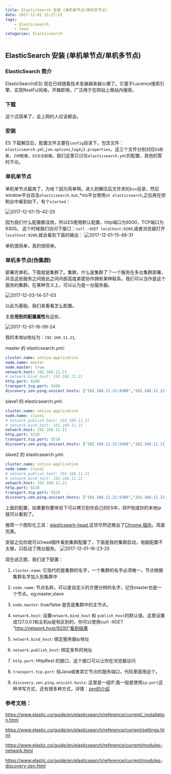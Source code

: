 ```yaml
---
title: ElasticSearch 安装 (单机单节点/单机多节点)
date: 2017-12-01 15:27:53
tags:
	- Elasticsearch
    - Java
categories: Elasticsearch
---
```


## ElasticSearch 安装 (单机单节点/单机多节点)

### ElasticSearch 简介

ElasticSearch(ES) 现在已经随着技术发展越来越火爆了。它基于Lucence搜索引擎，实现RestFul风格，开箱即用。广泛用于在网站上做站内搜索。

### 下载

这个忒简单了，会上网的人应该都会。

### 安装

ES 下载解压后，配置文件主要在`config`目录下，包含文件：`elasticsearch.yml`,`jvm.options`,`log4j2.properties`。这三个文件分别对应`ES配置`，`JVM配置`，`ES日志配置`。我们这里只讨论`elasticsearch.yml`的配置，其他的暂时不论。

### 单机单节点

单机单节点最爽了，为啥？因为简单啊。进入到解压后文件夹的`bin`目录，然后window平台双击`elasticsearch.bat`,*nix平台使用`sh elasticsearch`,之后再在控制台中看到如下，有个`started`：

![2017-12-01-15-42-20](/images/qiniu/2017-12-01-15-42-20.png)

因为我们什么配置都没改，所以ES使用默认配置，http端口为9200，TCP端口为9300。
这个时候我们访问下接口：`curl -XGET localhost:9200`,或者浏览器打开`localhsot:9200`,就会看到下面的输出：
![2017-12-01-15-48-31](/images/qiniu/2017-12-01-15-48-31.png)

单机很简单，真的很简单。
<!--more-->
### 单机多节点(伪集群)

部署完单机，下面就是集群了。集群，什么是集群了？一个服务在多台集群部署，并且这些服务之间彼此之间内部高度紧密协作拥有某种联系，我们可以当作是这个服务的集群。在某种含义上，可以认为是一台服务器。

![2017-12-03-14-57-03](/images/qiniu/2017-12-03-14-57-03.png)

以此为基础，我们来看看怎么配置。

主要**用到的配置属性**有这些，

![2017-12-01-16-09-24](/images/qiniu/2017-12-01-16-09-24.png)

我的本地ip地址为：`192.168.11.21`,

master 的 elasticsearch.yml:

```yml
cluster.name: notice-application
node.name: master
node.master: true
network.host: 192.168.11.21
# network.bind_host: 192.168.11.21
http.port: 9200
transport.tcp.port: 9300
discovery.zen.ping.unicast.hosts: ["192.168.11.21:9300","192.168.11.21:9310","192.168.11.21:9320"]
```

slave1 的 elasticsearch.yml:

```yml
cluster.name: notice-application
node.name: slave1
# network.publish_host: 192.168.11.21
# network.bind_host: 192.168.11.21
network.host: 192.168.11.21
http.port: 9210
transport.tcp.port: 9310
discovery.zen.ping.unicast.hosts: ["192.168.11.21:9300","192.168.11.21:9310","192.168.11.21:9320"]
```

slave2 的 elasticsearch.yml:
```yml
cluster.name: notice-application
node.name: slave2
# network.publish_host: 192.168.11.21
# network.bind_host: 192.168.11.21
network.host: 192.168.11.21
http.port: 9220
transport.tcp.port: 9320
discovery.zen.ping.unicast.hosts: ["192.168.11.21:9300","192.168.11.21:9310","192.168.11.21:9320"]
```

上面的配置，如果要你要体验下可以拷贝到你自己的ES中，将IP改成你的本地ip就可以看到了。

推荐一个图形化工具：[elasticsearh-head](https://github.com/mobz/elasticsearch-head),这货尽然还推出了[Chrome 插件](https://chrome.google.com/webstore/detail/elasticsearch-head/ffmkiejjmecolpfloofpjologoblkegm?utm_source=chrome-ntp-icon)。简直完美。

安装之后你就可以head插件看到集群配置了，下面是我的集群启动，电脑配置不太够，只启动了两台服务。
![2017-12-01-16-23-25](/images/qiniu/2017-12-01-16-23-25.png)

现在说正题，我们说下配置：

1. `cluster.name`: 它指代的是集群的名字，一个集群的名字必须唯一，节点根据集群名字加入到集群中

2. `node.name`: 节点名称，可以是自定义的方便分辨的名字，记住master也是一个节点。eg:master,slave

3. `node.master`: true/false 是否是集群中的主节点。

4. `network.host`: 设置`network.bind_host` 和 `publish_host`的默认值，这里设置成127.0.0.1和主机ip是有区别的，你可以使用curl -XGET "http://network.host/9200"看到结果

5. `network.bind_host`: 绑定服务器ip地址

6. `network.publish_host`: 绑定发布的地址

7. `http.port`: HttpRest 的接口，这个接口可以让你在浏览器访问

8. `transport.tcp.port`: 给Java或者其它节点的服务端口，代码里面用这个。

9. `discovery.zen.ping.unicast.hosts`: 这里是一组IP,我一般是使用`ip:port`这种书写方式，还有很多种方式，详情：[zen的介绍](https://www.elastic.co/guide/en/elasticsearch/reference/current/modules-discovery-zen.html)


### 参考文档：

https://www.elastic.co/guide/en/elasticsearch/reference/current/_installation.html

https://www.elastic.co/guide/en/elasticsearch/reference/current/settings.html

https://www.elastic.co/guide/en/elasticsearch/reference/current/modules-network.html

https://www.elastic.co/guide/en/elasticsearch/reference/current/modules-discovery-zen.html